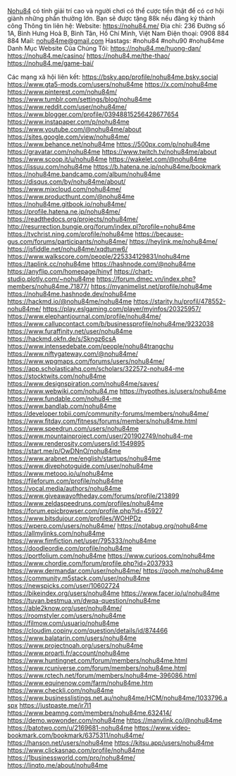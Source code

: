 <a href="https://nohu84.me/">Nohu84</a> có tính giải trí cao và người chơi có thể cược tiền thật để có cơ hội giành những phần thưởng lớn. Bạn sẽ được tặng 88k nếu đăng ký thành công
Thông tin liên hệ:
Website: <a href="https://nohu84.me/">https://nohu84.me/</a>
Địa chỉ: 236 Đường số 1A, Bình Hưng Hoà B, Bình Tân, Hồ Chí Minh, Việt Nam
Điện thoại: 0908 884 884
Mail: nohu84me@gmail.com
Hastags: #nohu84 #nohu90 #nohu84me
Danh Mục Website Của Chúng Tôi:
<a href="https://nohu84.me/huong-dan/">https://nohu84.me/huong-dan/</a>
<a href="https://nohu84.me/casino/">https://nohu84.me/casino/</a>
<a href="https://nohu84.me/the-thao/">https://nohu84.me/the-thao/</a>
<a href="https://nohu84.me/game-bai/">https://nohu84.me/game-bai/</a>

Các mạng xã hội liên kết:
<a href="https://bsky.app/profile/nohu84me.bsky.social">https://bsky.app/profile/nohu84me.bsky.social</a>
<a href="https://www.gta5-mods.com/users/nohu84me">https://www.gta5-mods.com/users/nohu84me</a>
<a href="https://x.com/nohu84me">https://x.com/nohu84me</a>
<a href="https://www.pinterest.com/nohu84m/">https://www.pinterest.com/nohu84m/</a>
<a href="https://www.tumblr.com/settings/blog/nohu84me">https://www.tumblr.com/settings/blog/nohu84me</a>
<a href="https://www.reddit.com/user/nohu84me/">https://www.reddit.com/user/nohu84me/</a>
<a href="https://www.blogger.com/profile/03948815256428677654">https://www.blogger.com/profile/03948815256428677654</a>
<a href="https://www.instapaper.com/p/nohu84me">https://www.instapaper.com/p/nohu84me</a>
<a href="https://www.youtube.com/@nohu84me/about">https://www.youtube.com/@nohu84me/about</a>
<a href="https://sites.google.com/view/nohu84me/">https://sites.google.com/view/nohu84me/</a>
<a href="https://www.behance.net/nohu84me">https://www.behance.net/nohu84me</a>
<a href="https://500px.com/p/nohu84me">https://500px.com/p/nohu84me</a>
<a href="https://gravatar.com/nohu84me">https://gravatar.com/nohu84me</a>
<a href="https://www.twitch.tv/nohu84me/about">https://www.twitch.tv/nohu84me/about</a>
<a href="https://www.scoop.it/u/nohu84me">https://www.scoop.it/u/nohu84me</a>
<a href="https://wakelet.com/@nohu84me">https://wakelet.com/@nohu84me</a>
<a href="https://issuu.com/nohu84me">https://issuu.com/nohu84me</a>
<a href="https://b.hatena.ne.jp/nohu84me/bookmark">https://b.hatena.ne.jp/nohu84me/bookmark</a>
<a href="https://nohu84me.bandcamp.com/album/nohu84me">https://nohu84me.bandcamp.com/album/nohu84me</a>
<a href="https://disqus.com/by/nohu84me/about/">https://disqus.com/by/nohu84me/about/</a>
<a href="https://www.mixcloud.com/nohu84me/">https://www.mixcloud.com/nohu84me/</a>
<a href="https://www.producthunt.com/@nohu84me">https://www.producthunt.com/@nohu84me</a>
<a href="https://nohu84me.gitbook.io/nohu84me/">https://nohu84me.gitbook.io/nohu84me/</a>
<a href="https://profile.hatena.ne.jp/nohu84me/">https://profile.hatena.ne.jp/nohu84me/</a>
<a href="https://readthedocs.org/projects/nohu84me/">https://readthedocs.org/projects/nohu84me/</a>
<a href="http://resurrection.bungie.org/forum/index.pl?profile=nohu84me">http://resurrection.bungie.org/forum/index.pl?profile=nohu84me</a>
<a href="https://tvchrist.ning.com/profile/nohu84me">https://tvchrist.ning.com/profile/nohu84me</a>
<a href="https://because-gus.com/forums/participants/nohu84me/">https://because-gus.com/forums/participants/nohu84me/</a>
<a href="https://heylink.me/nohu84me/">https://heylink.me/nohu84me/</a>
<a href="https://jsfiddle.net/nohu84me/xqdtunw6/">https://jsfiddle.net/nohu84me/xqdtunw6/</a>
<a href="https://www.walkscore.com/people/225334129831/nohu84me">https://www.walkscore.com/people/225334129831/nohu84me</a>
<a href="https://taplink.cc/nohu84me">https://taplink.cc/nohu84me</a>
<a href="https://hashnode.com/@nohu84me">https://hashnode.com/@nohu84me</a>
<a href="https://anyflip.com/homepage/hinyf">https://anyflip.com/homepage/hinyf</a>
<a href="https://chart-studio.plotly.com/~nohu84me">https://chart-studio.plotly.com/~nohu84me</a>
<a href="https://forum.dmec.vn/index.php?members/nohu84me.71877/">https://forum.dmec.vn/index.php?members/nohu84me.71877/</a>
<a href="https://myanimelist.net/profile/nohu84me">https://myanimelist.net/profile/nohu84me</a>
<a href="https://nohu84me.hashnode.dev/nohu84me">https://nohu84me.hashnode.dev/nohu84me</a>
<a href="https://hackmd.io/@nohu84me/nohu84me">https://hackmd.io/@nohu84me/nohu84me</a>
<a href="https://starity.hu/profil/478552-nohu84me/">https://starity.hu/profil/478552-nohu84me/</a>
<a href="https://play.eslgaming.com/player/myinfos/20325957/">https://play.eslgaming.com/player/myinfos/20325957/</a>
<a href="https://www.elephantjournal.com/profile/nohu84me/">https://www.elephantjournal.com/profile/nohu84me/</a>
<a href="https://www.callupcontact.com/b/businessprofile/nohu84me/9232038">https://www.callupcontact.com/b/businessprofile/nohu84me/9232038</a>
<a href="https://www.furaffinity.net/user/nohu84me">https://www.furaffinity.net/user/nohu84me</a>
<a href="https://hackmd.okfn.de/s/Skngz6csA">https://hackmd.okfn.de/s/Skngz6csA</a>
<a href="https://www.intensedebate.com/people/nohu84trangchu">https://www.intensedebate.com/people/nohu84trangchu</a>
<a href="https://www.niftygateway.com/@nohu84me/">https://www.niftygateway.com/@nohu84me/</a>
<a href="https://www.wpgmaps.com/forums/users/nohu84me/">https://www.wpgmaps.com/forums/users/nohu84me/</a>
<a href="https://app.scholasticahq.com/scholars/322572-nohu84-me">https://app.scholasticahq.com/scholars/322572-nohu84-me</a>
<a href="https://stocktwits.com/nohu84me">https://stocktwits.com/nohu84me</a>
<a href="https://www.designspiration.com/nohu84me/saves/">https://www.designspiration.com/nohu84me/saves/</a>
<a href="https://www.webwiki.com/nohu84.me">https://www.webwiki.com/nohu84.me</a>
<a href="https://hypothes.is/users/nohu84me">https://hypothes.is/users/nohu84me</a>
<a href="https://www.fundable.com/nohu84-me">https://www.fundable.com/nohu84-me</a>
<a href="https://www.bandlab.com/nohu84me">https://www.bandlab.com/nohu84me</a>
<a href="https://developer.tobii.com/community-forums/members/nohu84me/">https://developer.tobii.com/community-forums/members/nohu84me/</a>
<a href="https://www.fitday.com/fitness/forums/members/nohu84me.html">https://www.fitday.com/fitness/forums/members/nohu84me.html</a>
<a href="https://www.speedrun.com/users/nohu84me">https://www.speedrun.com/users/nohu84me</a>
<a href="https://www.mountainproject.com/user/201902749/nohu84-me">https://www.mountainproject.com/user/201902749/nohu84-me</a>
<a href="https://www.renderosity.com/users/id:1549895">https://www.renderosity.com/users/id:1549895</a>
<a href="https://start.me/p/OwDNnO/nohu84me">https://start.me/p/OwDNnO/nohu84me</a>
<a href="https://www.arabnet.me/english/startups/nohu84me">https://www.arabnet.me/english/startups/nohu84me</a>
<a href="https://www.divephotoguide.com/user/nohu84me">https://www.divephotoguide.com/user/nohu84me</a>
<a href="https://www.metooo.io/u/nohu84me">https://www.metooo.io/u/nohu84me</a>
<a href="https://fileforum.com/profile/nohu84me">https://fileforum.com/profile/nohu84me</a>
<a href="https://vocal.media/authors/nohu84me">https://vocal.media/authors/nohu84me</a>
<a href="https://www.giveawayoftheday.com/forums/profile/213899">https://www.giveawayoftheday.com/forums/profile/213899</a>
<a href="https://www.zeldaspeedruns.com/profiles/nohu84me">https://www.zeldaspeedruns.com/profiles/nohu84me</a>
<a href="https://forum.epicbrowser.com/profile.php?id=45927">https://forum.epicbrowser.com/profile.php?id=45927</a>
<a href="https://www.bitsdujour.com/profiles/WOHPDz">https://www.bitsdujour.com/profiles/WOHPDz</a>
<a href="https://wperp.com/users/nohu84me/">https://wperp.com/users/nohu84me/</a>
<a href="https://notabug.org/nohu84me">https://notabug.org/nohu84me</a>
<a href="https://allmylinks.com/nohu84me">https://allmylinks.com/nohu84me</a>
<a href="https://www.fimfiction.net/user/795333/nohu84me">https://www.fimfiction.net/user/795333/nohu84me</a>
<a href="https://doodleordie.com/profile/nohu84me">https://doodleordie.com/profile/nohu84me</a>
<a href="https://portfolium.com/nohu84me">https://portfolium.com/nohu84me</a>
<a href="https://www.curioos.com/nohu84me">https://www.curioos.com/nohu84me</a>
<a href="https://www.chordie.com/forum/profile.php?id=2037933">https://www.chordie.com/forum/profile.php?id=2037933</a>
<a href="https://www.dermandar.com/user/nohu84me/">https://www.dermandar.com/user/nohu84me/</a>
<a href="https://qooh.me/nohu84me">https://qooh.me/nohu84me</a>
<a href="https://community.m5stack.com/user/nohu84me">https://community.m5stack.com/user/nohu84me</a>
<a href="https://newspicks.com/user/10602724">https://newspicks.com/user/10602724</a>
<a href="https://bikeindex.org/users/nohu84me">https://bikeindex.org/users/nohu84me</a>
<a href="https://www.facer.io/u/nohu84me">https://www.facer.io/u/nohu84me</a>
<a href="https://tuvan.bestmua.vn/dwqa-question/nohu84me">https://tuvan.bestmua.vn/dwqa-question/nohu84me</a>
<a href="https://able2know.org/user/nohu84me/">https://able2know.org/user/nohu84me/</a>
<a href="https://roomstyler.com/users/nohu84me">https://roomstyler.com/users/nohu84me</a>
<a href="https://filmow.com/usuario/nohu84me">https://filmow.com/usuario/nohu84me</a>
<a href="https://cloudim.copiny.com/question/details/id/874466">https://cloudim.copiny.com/question/details/id/874466</a>
<a href="https://www.balatarin.com/users/nohu84me">https://www.balatarin.com/users/nohu84me</a>
<a href="https://www.projectnoah.org/users/nohu84me">https://www.projectnoah.org/users/nohu84me</a>
<a href="https://www.proarti.fr/account/nohu84me">https://www.proarti.fr/account/nohu84me</a>
<a href="https://www.huntingnet.com/forum/members/nohu84me.html">https://www.huntingnet.com/forum/members/nohu84me.html</a>
<a href="https://www.rcuniverse.com/forum/members/nohu84me.html">https://www.rcuniverse.com/forum/members/nohu84me.html</a>
<a href="https://www.rctech.net/forum/members/nohu84me-396086.html">https://www.rctech.net/forum/members/nohu84me-396086.html</a>
<a href="https://www.equinenow.com/farm/nohu84me.htm">https://www.equinenow.com/farm/nohu84me.htm</a>
<a href="https://www.checkli.com/nohu84me">https://www.checkli.com/nohu84me</a>
<a href="https://www.businesslistings.net.au/nohu84me/HCM/nohu84me/1033796.aspx">https://www.businesslistings.net.au/nohu84me/HCM/nohu84me/1033796.aspx</a>
<a href="https://justpaste.me/ir7l1">https://justpaste.me/ir7l1</a>
<a href="https://www.beamng.com/members/nohu84me.632414/">https://www.beamng.com/members/nohu84me.632414/</a>
<a href="https://demo.wowonder.com/nohu84me">https://demo.wowonder.com/nohu84me</a>
<a href="https://manylink.co/@nohu84me">https://manylink.co/@nohu84me</a>
<a href="https://batotwo.com/u/2169681-nohu84me">https://batotwo.com/u/2169681-nohu84me</a>
<a href="https://www.video-bookmark.com/bookmark/6375311/nohu84me/">https://www.video-bookmark.com/bookmark/6375311/nohu84me/</a>
<a href="https://hanson.net/users/nohu84me">https://hanson.net/users/nohu84me</a>
<a href="https://kitsu.app/users/nohu84me">https://kitsu.app/users/nohu84me</a>
<a href="https://www.clickasnap.com/profile/nohu84me">https://www.clickasnap.com/profile/nohu84me</a>
<a href="https://1businessworld.com/pro/nohu84me/">https://1businessworld.com/pro/nohu84me/</a>
<a href="https://linqto.me/about/nohu84me">https://linqto.me/about/nohu84me</a>